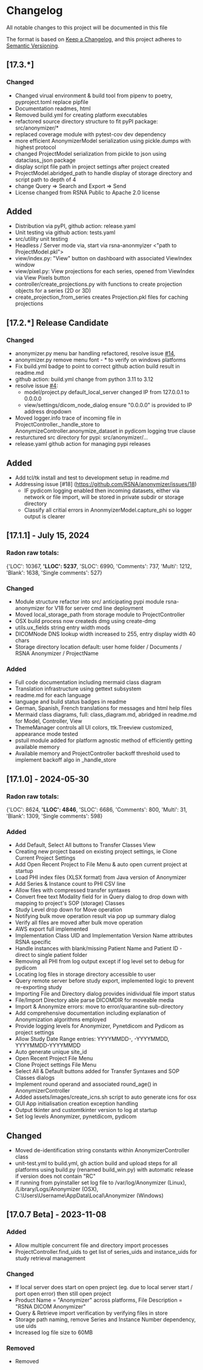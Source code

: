 # Changelog
All notable changes to this project will be documented in this file

The format is based on [Keep a Changelog](https://keepachangelog.com/en/1.0.0/),
and this project adheres to [Semantic Versioning](https://semver.org/spec/v2.0.0.html).


## [17.3.*] 
### Changed
- Changed virual environment & build tool from pipenv to poetry, pyproject.toml replace pipfile
- Documentation readmes, html 
- Removed build.yml for creating platform executables
- refactored source directory structure to fit pyPI package: src/anonymizer/*
- replaced coverage module with pytest-cov dev dependency
- more efficient AnonymizerModel serialization using pickle.dumps with highest protocol 
- changed ProjectModel serialization from pickle to json using dataclass_json package
- display script file path in project settings after project created
- ProjectModel.abridged_path to handle display of storage directory and script path to depth of 4
- change Query => Search and Export => Send
- License changed from RSNA Public to Apache 2.0 license

## Added
- Distribution via pyPI, github action: release.yaml
- Unit testing via github action: tests.yaml
- src/utility unit testing
- Headless / Server mode via, start via rsna-anonmyizer <"path to ProjectModel.pkl">
- view/index.py: "View" button on dashboard with associated ViewIndex window
- view/pixel.py: View projections for each series, opened from ViewIndex via View Pixels button
- controller/create_projections.py with functions to create projection objects for a series (2D or 3D)
- create_projection_from_series creates Projection.pkl files for caching projections

## [17.2.*] Release Candidate
### Changed
- anonymizer.py menu bar handling refactored, resolve issue [#14](https://github.com/RSNA/anonymizer/issues/14), 
- anonymizer.py remove menu font - * to verify on windows platforms
- Fix build.yml badge to point to correct github action build result in readme.md
- github action: build.yml change from python 3.11 to 3.12
- resolve issue [#4](https://github.com/RSNA/anonymizer/issues/4):
    - model/project.py default_local_server changed IP from 127.0.0.1 to 0.0.0.0
    - view/settings/dicom_node_dialog ensure "0.0.0.0" is provided to IP address dropdown
- Moved logger.info trace of incoming file in ProjectController._handle_store to AnonymizeController.anonymize_dataset in pydicom logging true clause
- resturctured src directory for pypi: src/anonymizer/...
- release.yaml github action for managing pypi releases


## Added
- Add tcl/tk install and test to development setup in readme.md
- Addressing issue [#18] (https://github.com/RSNA/anonymizer/issues/18) 
    - IF pydicom logging enabled then incoming datasets, either via network or file import, will be stored in private subdir or storage directory
    - Classify all critial errors in AnonmyizerModel.capture_phi so logger output is clearer


## [17.1.1] - July 15, 2024
### Radon raw totals:
{'LOC': 10367,
 **'LLOC': 5237**,
 'SLOC': 6990,
 'Comments': 737,
 'Multi': 1212,
 'Blank': 1638,
 'Single comments': 527}
### Changed
- Module structure refactor into src/ anticipating pypi module rsna-anonymizer for V18 for server cmd line deployment
- Moved local_storage_path from storage module to ProjectController
- OSX build process now createds dmg using create-dmg
- utils.ux_fields string entry width mods
- DICOMNode DNS lookup width increased to 255, entry display width 40 chars
- Storage directory location default: user home folder / Documents / RSNA Anonymizer / ProjectName
### Added
- Full code documentation including mermaid class diagram
- Translation infrastructure using gettext subsystem
- readme.md for each language
- language and build status badges in readme
- German, Spanish, French translations for messages and html help files
- Mermaid class diagrams, full: class_diagram.md, abridged in readme.md for Model, Controller, View
- ThemeManager controls all UI colors, ttk.Treeview customized, appearance mode tested
- pstuil module added for platform agnostic method of efficiently getting available memory
- Available memory and ProjectController backoff threshold used to implement backoff algo in _handle_store


## [17.1.0] - 2024-05-30
### Radon raw totals: 
{'LOC': 8624, **'LLOC': 4846**, 'SLOC': 6686, 'Comments': 800, 'Multi': 31, 'Blank': 1309, 'Single comments': 598}
### Added
- Add Default, Select All buttons to Transfer Classes View
- Creating new project based on existing project settings, ie Clone Current Project Settings
- Add Open Recent Project to File Menu & auto open current project at startup
- Load PHI index files (XLSX format) from Java version of Anonymizer
- Add Series & Instance count to PHI CSV line
- Allow files with compressed transfer syntaxes 
- Convert free text Modality field for in Query dialog to drop down with mapping to project's SOP (storage) Classes
- Study Level drop down for Move operation
- Notifying bulk move operation result via pop up summary dialog
- Verify all files are moved after bulk move operation
- AWS export full implemented
- Implementation Class UID and Implementation Version Name attributes RSNA specific
- Handle instances with blank/missing Patient Name and Patient ID - direct to single patient folder
- Removing all PHI from log output except if log level set to debug for pydicom
- Locating log files in storage directory accessible to user
- Query remote server before study export, implemented logic to prevent re-exporting study
- Importing File and Directory dialog provides inidividual file import status
- File/Import Directory able parse DICOMDIR for moveable media
- Import & Anonymize errors: move to error/quarantine sub-directory
- Add comprehensive documentation including explanation of Anonymization algorithms employed
- Provide logging levels for Anonymizer, Pynetdicom and Pydicom as project settings
- Allow Study Date Range entries:  YYYYMMDD-, -YYYYMMDD, YYYYMMDD-YYYYMMDD
- Auto generate unique site_id
- Open Recent Project File Menu
- Clone Project settings File Menu
- Select All & Default buttons added for Transfer Syntaxes and SOP Classes dialogs
- Implement round operand and associated round_age() in AnonymizerController
- Added assets/images/create_icns.sh script to auto generate icns for osx
- GUI App initialisation creation exception handling
- Output tkinter and customtkinter version to log at startup
- Set log levels Anonymizer, pynetdicom, pydicom

## Changed
- Moved de-identification string constants within AnonymizerController class
- unit-test.yml to build.yml, gh action build and upload steps for all platforms using build.py (renamed build_win.py) with automatic release if version does not contain "RC"
- If running from pyinstaller set log file to /var/log/Anonymizer (Linux), /Library/Logs/Anonymizer (OSX), C:\Users\Username\AppData\Local\Anonymizer (Windows)

## [17.0.7 Beta] - 2023-11-08
### Added
- Allow multiple concurrent file and directory import processes
- ProjectController.find_uids to get list of series_uids and instance_uids for study retrieval management

### Changed
- If local server does start on open project (eg. due to local server start / port open error) then still open project 
- Product Name = "Anonymizer" across platforms, File Description = "RSNA DICOM Anonymizer"
- Query & Retrieve import verification by verifying files in store
- Storage path naming, remove Series and Instance Number dependency, use uids
- Increased log file size to 60MB

### Removed
 - Removed 

